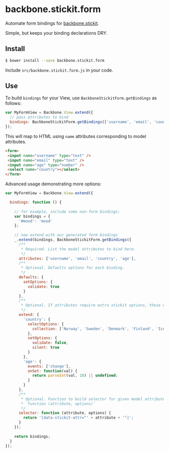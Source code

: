 backbone.stickit.form
=====================

Automate form bindings for [backbone.stickit][stickit].

Simple, but keeps your binding declarations DRY.

## Install

```sh
$ bower install --save backbone.stickit.form
```

Include `src/backbone.stickit.form.js` in your code.

## Use

To build `bindings` for your View, use `BackboneStickitForm.getBindings` as follows:

```js
var MyFormView = Backbone.View.extend({
  // pass attributes to bind
  bindings: BackboneStickitForm.getBindings(['username', 'email', 'country', 'age'])
});
```

This will map to HTML using `name` attributes corresponding to model attributes.

```html
<form>
 <input name="username" type="text" />
 <input name="email" type="text" />
 <input name="age" type="number" />
 <select name="country"></select>
</form>
```


Advanced usage demonstrating more options:

```js
var MyFormView = Backbone.View.extend({

  bindings: function () {
  
    // for example, include some non-form bindings:
    var bindings = {
      '#mood': 'mood'
    };
    
    // now extend with our generated form bindings
    _.extend(bindings, BackboneStickitForm.getBindings({
      /**
       * Required. List the model attributes to bind here.
       */
      attributes: ['username', 'email', 'country', 'age'],
      /**
       * Optional. Defaults options for each binding.
       */
      defaults: {
        setOptions: {
          validate: true
        }
      },
      /**
       * Optional. If attributes require extra stickit options, these will extend generated bindings.
       */
      extend: {
        'country': {
          selectOptions: {
            collection: ['Norway', 'Sweden', 'Denmark', 'Finland', 'Iceland']
          },
          setOptions: {
            validate: false,
            silent: true
          }
        },
        'age': {
          events: ['change'],
          onSet: function(val) {
            return parseInt(val, 10) || undefined;
          }
        }
      },
      /**
       * Optional. Function to build selector for given model attribute. Uses name attributes by default.
       * `function (attribute, options)`
       */
      selector: function (attribute, options) {
        return '[data-stickit-attr="' + attribute + '"]';
      }
    });
    
    return bindings;
  }
}); 
```

[stickit]: http://nytimes.github.io/backbone.stickit/

